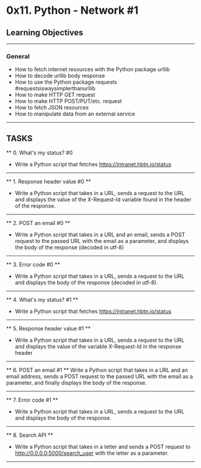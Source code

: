 # 0x11. Python - Network #1

## Learning Objectives
____________________________________________

### General

- How to fetch internet resources with the Python package urllib  
- How to decode urllib body response  
- How to use the Python package requests #requestsiswaysimplerthanurllib  
- How to make HTTP GET request  
- How to make HTTP POST/PUT/etc. request  
- How to fetch JSON resources  
- How to manipulate data from an external service
______________________________________________
## TASKS

** 0. What's my status? #0
- Write a Python script that fetches https://intranet.hbtn.io/status
______________________________________________  

** 1. Response header value #0 **
- Write a Python script that takes in a URL, sends a request to the URL and displays the value of the X-Request-Id variable found in the header of the response.
______________________________________________
** 2. POST an email #0 **
-  Write a Python script that takes in a URL and an email, sends a POST request to the passed URL with the email as a parameter, and displays the body of the response (decoded in utf-8)
______________________________________________
** 3. Error code #0 **
- Write a Python script that takes in a URL, sends a request to the URL and displays the body of the response (decoded in utf-8).
______________________________________________
** 4. What's my status? #1 **
- Write a Python script that fetches https://intranet.hbtn.io/status
______________________________________________
** 5. Response header value #1 **
- Write a Python script that takes in a URL, sends a request to the URL and displays the value of the variable X-Request-Id in the response header
______________________________________________
** 6. POST an email #1 **
Write a Python script that takes in a URL and an email address, sends a POST request to the passed URL with the email as a parameter, and finally displays the body of the response.
_____________________________________________
** 7. Error code #1 **
- Write a Python script that takes in a URL, sends a request to the URL and displays the body of the response.
_____________________________________________
** 8. Search API **
- Write a Python script that takes in a letter and sends a POST request to http://0.0.0.0:5000/search_user with the letter as a parameter.
_____________________________________________  
